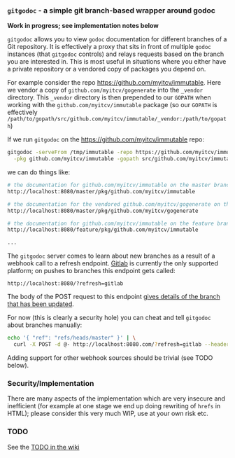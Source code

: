 ### `gitgodoc` - a simple git branch-based wrapper around godoc

**Work in progress; see implementation notes below**

`gitgodoc` allows you to view `godoc` documentation for different branches of a Git repository. It is effectively a proxy
that sits in front of multiple `godoc` instances (that `gitgodoc` controls) and relays requests based on the branch you
are interested in.  This is most useful in situations where you either have a private repository or a vendored copy of packages
you depend on.

For example consider the repo https://github.com/myitcv/immutable. Here we vendor a copy of
`github.com/myitcv/gogenerate` into the `_vendor` directory. This `_vendor` directory is
then prepended to our `GOPATH` when working with the `github.com/myitcv/immutable` package
(so our `GOPATH` is effectively `/path/to/gopath/src/github.com/myitcv/immutable/_vendor:/path/to/gopath`)

If we run `gitgodoc` on the https://github.com/myitcv/immutable repo:

```bash
gitgodoc -serveFrom /tmp/immutable -repo https://github.com/myitcv/immutable.git \
  -pkg github.com/myitcv/immutable -gopath src/github.com/myitcv/immutable/_vendor:
```

we can do things like:

```bash
# the documentation for github.com/myitcv/immutable on the master branch
http://localhost:8080/master/pkg/github.com/myitcv/immutable

# the documentation for the vendored github.com/myitcv/gogenerate on the master branch
http://localhost:8080/master/pkg/github.com/myitcv/gogenerate

# the documentation for github.com/myitcv/immutable on the feature branch
http://localhost:8080/feature/pkg/github.com/myitcv/immutable

...

```

The `gitgodoc` server comes to learn about new branches as a result of a webhook call to a refresh
endpoint. [Gitlab](https://about.gitlab.com/) is currently the only supported platform; on pushes to
branches this endpoint gets called:

```
http://localhost:8080/?refresh=gitlab
```

The body of the POST request to this endpoint [gives details of the branch that has been
updated](https://gitlab.com/gitlab-org/gitlab-ce/blob/master/doc/web_hooks/web_hooks.md#push-events).

For now (this is clearly a security hole) you can cheat and tell `gitgodoc` about branches manually:

```bash
echo '{ "ref": "refs/heads/master" }' | \
  curl -X POST -d @- http://localhost:8080.com/?refresh=gitlab --header "Content-Type:application/json"
```

Adding support for other webhook sources should be trivial (see TODO below).

### Security/Implementation

There are many aspects of the implementation which are very insecure and inefficient (for example at
one stage we end up doing rewriting of `hrefs` in HTML); please consider this very much WIP, use at your
own risk etc.

### TODO

See the [TODO in the wiki](https://github.com/myitcv/gitgodoc/wiki/TODO)

